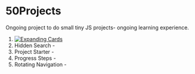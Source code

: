 # 50Projects

Ongoing project to do small tiny JS projects- ongoing learning experience.

1. [![Expanding Cards](/50Projects/expanding_cards/thumbnail.png?raw=true 'Expanding Cards')](https://hilarious-tulumba-826e9c.netlify.app/)
2. Hidden Search -
3. Project Starter -
4. Progress Steps -
5. Rotating Navigation -
